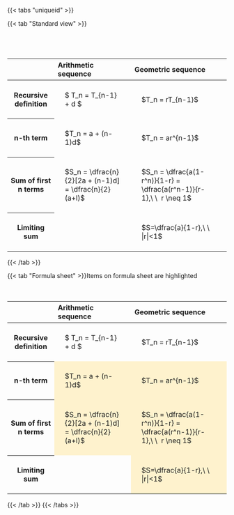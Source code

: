 ---
---

{{< tabs "uniqueid" >}}

{{< tab "Standard view" >}}

#  
<br>
<style type="text/css">
#T_b5c80 th.col_heading {
  text-align: left;
  font-size: 1em;
}
#T_b5c80 td {
  text-align: left;
  font-size: 1em;
  padding: 1.5em;
}
#T_b5c80_row0_col0, #T_b5c80_row0_col1, #T_b5c80_row1_col0, #T_b5c80_row1_col1, #T_b5c80_row2_col0, #T_b5c80_row2_col1, #T_b5c80_row3_col0, #T_b5c80_row3_col1 {
  white-space: pre-wrap;
}
</style>
<table id="T_b5c80">
  <thead>
    <tr>
      <th class="blank level0" >&nbsp;</th>
      <th id="T_b5c80_level0_col0" class="col_heading level0 col0" >Arithmetic sequence</th>
      <th id="T_b5c80_level0_col1" class="col_heading level0 col1" >Geometric sequence</th>
    </tr>
  </thead>
  <tbody>
    <tr>
      <th id="T_b5c80_level0_row0" class="row_heading level0 row0" >Recursive definition</th>
      <td id="T_b5c80_row0_col0" class="data row0 col0" >$ T_n = T_{n-1} + d $</td>
      <td id="T_b5c80_row0_col1" class="data row0 col1" >$T_n = rT_{n-1}$</td>
    </tr>
    <tr>
      <th id="T_b5c80_level0_row1" class="row_heading level0 row1" >n-th term</th>
      <td id="T_b5c80_row1_col0" class="data row1 col0" >$T_n = a + (n-1)d$</td>
      <td id="T_b5c80_row1_col1" class="data row1 col1" >$T_n = ar^{n-1}$</td>
    </tr>
    <tr>
      <th id="T_b5c80_level0_row2" class="row_heading level0 row2" >Sum of first n terms</th>
      <td id="T_b5c80_row2_col0" class="data row2 col0" >$S_n = \dfrac{n}{2}[2a + (n-1)d] = \dfrac{n}{2}(a+l)$</td>
      <td id="T_b5c80_row2_col1" class="data row2 col1" >$S_n = \dfrac{a(1-r^n)}{1-r} = \dfrac{a(r^n-1)}{r-1},\ \  r \neq 1$</td>
    </tr>
    <tr>
      <th id="T_b5c80_level0_row3" class="row_heading level0 row3" >Limiting sum</th>
      <td id="T_b5c80_row3_col0" class="data row3 col0" ></td>
      <td id="T_b5c80_row3_col1" class="data row3 col1" >$S=\dfrac{a}{1-r},\ \ |r|<1$</td>
    </tr>
  </tbody>
</table>
{{< /tab >}}

{{< tab "Formula sheet" >}}Items on formula sheet are highlighted
<br><br><br>
<style type="text/css">
#T_c6857 th.col_heading {
  text-align: left;
  font-size: 1em;
}
#T_c6857 td {
  text-align: left;
  font-size: 1em;
  padding: 1.5em;
}
#T_c6857_row0_col0, #T_c6857_row0_col1, #T_c6857_row3_col0 {
  white-space: pre-wrap;
}
#T_c6857_row1_col0, #T_c6857_row1_col1, #T_c6857_row2_col0, #T_c6857_row2_col1, #T_c6857_row3_col1 {
  background-color: rgba(255,194,10, 0.2);
  white-space: pre-wrap;
}
</style>
<table id="T_c6857">
  <thead>
    <tr>
      <th class="blank level0" >&nbsp;</th>
      <th id="T_c6857_level0_col0" class="col_heading level0 col0" >Arithmetic sequence</th>
      <th id="T_c6857_level0_col1" class="col_heading level0 col1" >Geometric sequence</th>
    </tr>
  </thead>
  <tbody>
    <tr>
      <th id="T_c6857_level0_row0" class="row_heading level0 row0" >Recursive definition</th>
      <td id="T_c6857_row0_col0" class="data row0 col0" >$ T_n = T_{n-1} + d $</td>
      <td id="T_c6857_row0_col1" class="data row0 col1" >$T_n = rT_{n-1}$</td>
    </tr>
    <tr>
      <th id="T_c6857_level0_row1" class="row_heading level0 row1" >n-th term</th>
      <td id="T_c6857_row1_col0" class="data row1 col0" >$T_n = a + (n-1)d$</td>
      <td id="T_c6857_row1_col1" class="data row1 col1" >$T_n = ar^{n-1}$</td>
    </tr>
    <tr>
      <th id="T_c6857_level0_row2" class="row_heading level0 row2" >Sum of first n terms</th>
      <td id="T_c6857_row2_col0" class="data row2 col0" >$S_n = \dfrac{n}{2}[2a + (n-1)d] = \dfrac{n}{2}(a+l)$</td>
      <td id="T_c6857_row2_col1" class="data row2 col1" >$S_n = \dfrac{a(1-r^n)}{1-r} = \dfrac{a(r^n-1)}{r-1},\ \  r \neq 1$</td>
    </tr>
    <tr>
      <th id="T_c6857_level0_row3" class="row_heading level0 row3" >Limiting sum</th>
      <td id="T_c6857_row3_col0" class="data row3 col0" ></td>
      <td id="T_c6857_row3_col1" class="data row3 col1" >$S=\dfrac{a}{1-r},\ \ |r|<1$</td>
    </tr>
  </tbody>
</table>
{{< /tab >}}
{{< /tabs >}}